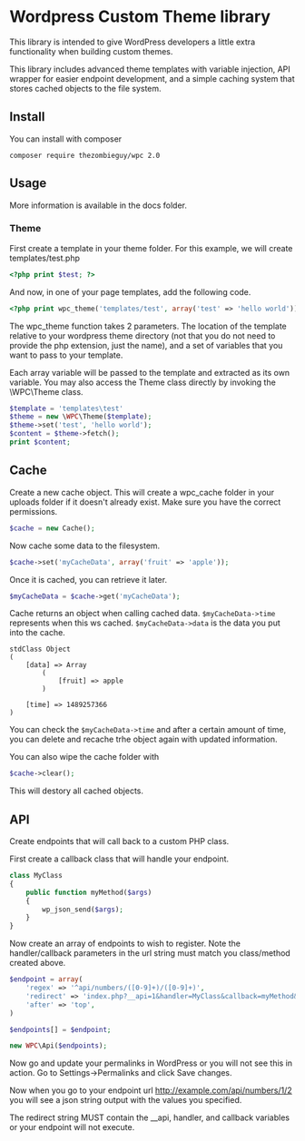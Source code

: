 # Wordpress Custom Theme library
This library is intended to give WordPress developers a little extra functionality when building custom themes.

This library includes advanced theme templates with variable injection, API wrapper for easier endpoint development, and a simple  caching system that stores cached objects to the file system.

## Install

You can install with composer
```shell
composer require thezombieguy/wpc 2.0
```

## Usage
More information is available in the docs folder.

### Theme

First create a template in your theme folder. For this example, we will create templates/test.php
```php
<?php print $test; ?>
```
And now, in one of your page templates, add the following code.

```php
<?php print wpc_theme('templates/test', array('test' => 'hello world')); ?>
```
The wpc_theme function takes 2 parameters. The location of the template relative to your wordpress theme directory (not that you do not need to provide the php extension, just the name), and a set of variables that you want to pass to your template.

Each array variable will be passed to the template and extracted as its own variable. You may also access the Theme class directly by invoking the \WPC\Theme class.

```php
$template = 'templates\test'
$theme = new \WPC\Theme($template);
$theme->set('test', 'hello world');
$content = $theme->fetch();
print $content;
```

## Cache

Create a new cache object. This will create a wpc_cache folder in your uploads folder if it doesn't already exist. Make sure you have the correct permissions.
```php
$cache = new Cache(); 
```

Now cache some data to the filesystem.

```php
$cache->set('myCacheData', array('fruit' => 'apple')); 
```
Once it is cached, you can retrieve it later.

```php
$myCacheData = $cache->get('myCacheData');
```

Cache returns an object when calling cached data. 
    `$myCacheData->time` represents when this ws cached. 
`$myCacheData->data` is the data you put into the cache.
```
stdClass Object
(
    [data] => Array
        (
            [fruit] => apple
        )

    [time] => 1489257366
)
```

You can check the `$myCacheData->time` and after a certain amount of time, you can delete and recache trhe object again with updated information.

You can also wipe the cache folder with 
```php
$cache->clear();
```

This will destory all cached objects.

## API

Create endpoints that will call back to a custom PHP class. 

First create a callback class that will handle your endpoint.

```php
class MyClass
{ 
    public function myMethod($args)
    {
        wp_json_send($args);
    }
}
```

Now create an array of endpoints to wish to register. Note the handler/callback parameters in the url string must match you class/method created above.

```php
$endpoint = array(
    'regex' => '^api/numbers/([0-9]+)/([0-9]+)',
    'redirect' => 'index.php?__api=1&handler=MyClass&callback=myMethod&uid=$matches[1]&prize_id=$matches[2]',
    'after' => 'top',
)

$endpoints[] = $endpoint;

new WPC\Api($endpoints);
```
Now go and update your permalinks in WordPress or you will not see this in action. Go to Settings->Permalinks and click Save changes.

Now when you go to your endpoint url http://example.com/api/numbers/1/2 you will see a json string output with the values you specified.

The redirect string MUST contain the __api, handler, and callback variables or your endpoint will not execute.
